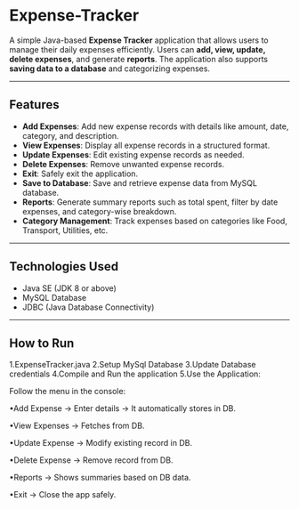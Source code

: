 # Expense-Tracker

A simple Java-based **Expense Tracker** application that allows users to manage their daily expenses efficiently. Users can **add, view, update, delete expenses**, and generate **reports**. The application also supports **saving data to a database** and categorizing expenses.

---

## Features

- **Add Expenses**: Add new expense records with details like amount, date, category, and description.  
- **View Expenses**: Display all expense records in a structured format.  
- **Update Expenses**: Edit existing expense records as needed.  
- **Delete Expenses**: Remove unwanted expense records.  
- **Exit**: Safely exit the application.  
- **Save to Database**: Save and retrieve expense data from MySQL database.  
- **Reports**: Generate summary reports such as total spent, filter by date expenses, and category-wise breakdown.  
- **Category Management**: Track expenses based on categories like Food, Transport, Utilities, etc.

---

## Technologies Used

- Java SE (JDK 8 or above)  
- MySQL Database  
- JDBC (Java Database Connectivity)  

---

## How to Run

1.ExpenseTracker.java
2.Setup MySql Database
3.Update Database credentials
4.Compile and Run the application
5.Use the Application:

Follow the menu in the console:

•Add Expense → Enter details → It automatically stores in DB.

•View Expenses → Fetches from DB.

•Update Expense → Modify existing record in DB.

•Delete Expense → Remove record from DB.

•Reports → Shows summaries based on DB data.

•Exit → Close the app safely.
